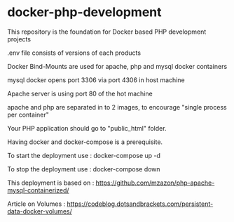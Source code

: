 # docker-php-development
This repository is the foundation for Docker based PHP development projects

.env file consists of versions of each products

Docker Bind-Mounts are used for apache, php and mysql docker containers

mysql docker opens port 3306 via port 4306 in host machine

Apache server is using port 80 of the hot machine

apache and php are separated in to 2 images, to encourage "single process per container"

Your PHP application should go to "public_html" folder.

Having docker and docker-compose is a prerequisite.

To start the deployment use :  docker-compose up -d

To stop the deployment use :  docker-compose down

This deployment is based on : 	https://github.com/mzazon/php-apache-mysql-containerized/ 

Article on Volumes : https://codeblog.dotsandbrackets.com/persistent-data-docker-volumes/



